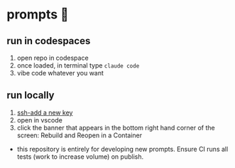 # prompts 🦆

## run in codespaces

1. open repo in codespace
2. once loaded, in terminal type `claude code`
3. vibe code whatever you want

## run locally

1. [ssh-add a new key](https://docs.github.com/en/authentication/connecting-to-github-with-ssh/adding-a-new-ssh-key-to-your-github-account)
2. open in vscode
3. click the banner that appears in the bottom right hand corner of the screen: Rebuild and Reopen in a Container

- this repository is entirely for developing new prompts. Ensure CI runs all tests (work to increase volume) on publish.
